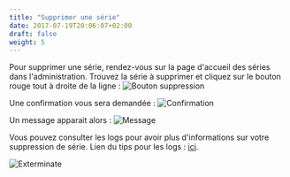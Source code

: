 ```yaml
---
title: "Supprimer une série"
date: 2017-07-19T20:06:07+02:00
draft: false
weight: 5
---
```


Pour supprimer une série, rendez-vous sur la page d'accueil des séries dans l'administration. 
Trouvez la série à supprimer et cliquez sur le bouton rouge tout à droite de la ligne :
![Bouton suppression](https://i.imgur.com/85aFH5A.png)

Une confirmation vous sera demandée :
![Confirmation](https://i.imgur.com/rMdYPR5.png)

Un message apparait alors :
![Message](https://i.imgur.com/C5EaZUQ.png)

Vous pouvez consulter les logs pour avoir plus d'informations sur votre suppression de série. Lien du tips pour les logs : [ici](/tips/logs).

![Exterminate](https://media.giphy.com/media/fvE90phZJYFCo/giphy.gif)